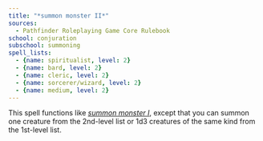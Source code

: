 ```yaml
---
title: "*summon monster II*"
sources:
  - Pathfinder Roleplaying Game Core Rulebook
school: conjuration
subschool: summoning
spell_lists:
  - {name: spiritualist, level: 2}
  - {name: bard, level: 2}
  - {name: cleric, level: 2}
  - {name: sorcerer/wizard, level: 2}
  - {name: medium, level: 2}
---
```


This spell functions like [*summon monster I*](/spells/summon-monster-i/), except that you can summon one creature from the 2nd-level list or 1d3 creatures of the same kind from the 1st-level list.

